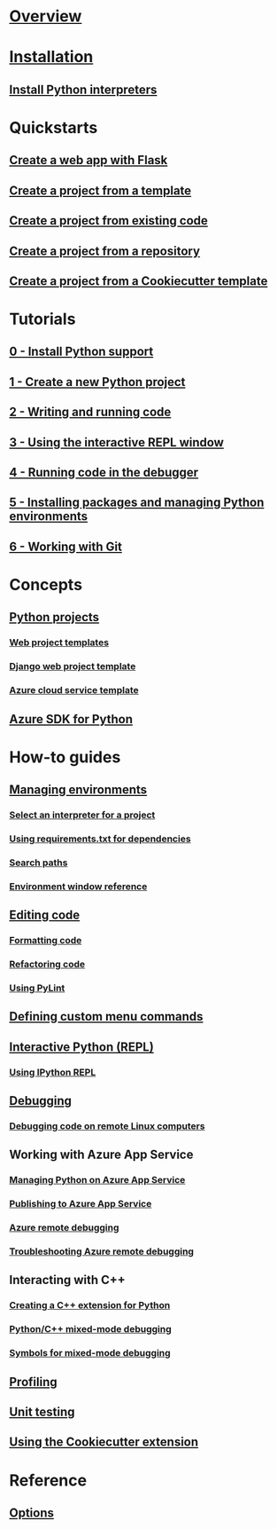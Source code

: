 # [Overview](overview-of-python-tools-for-visual-studio.md)
# [Installation](installing-python-support-in-visual-studio.md)
## [Install Python interpreters](installing-python-interpreters.md)
# Quickstarts
## [Create a web app with Flask](../ide/quickstart-python.md?toc=/visualstudio/python/toc.json&bc=/visualstudio/_breadcrumb/toc.json)
## [Create a project from a template](quickstart-02-python-in-visual-studio-project-from-template.md)
## [Create a project from existing code](quickstart-01-project-from-existing.md)
## [Create a project from a repository](quickstart-03-python-in-visual-studio-project-from-repository.md)
## [Create a project from a Cookiecutter template](quickstart-04-python-in-visual-studio-project-from-cookiecutter.md)
# Tutorials
## [0 - Install Python support](tutorial-working-with-python-in-visual-studio-step-00-installation.md)
## [1 - Create a new Python project](tutorial-working-with-python-in-visual-studio-step-01-create-project.md)
## [2 - Writing and running code](tutorial-working-with-python-in-visual-studio-step-02-writing-code.md)
## [3 - Using the interactive REPL window](tutorial-working-with-python-in-visual-studio-step-03-interactive-repl.md)
## [4 - Running code in the debugger](tutorial-working-with-python-in-visual-studio-step-04-debugging.md)
## [5 - Installing packages and managing Python environments](tutorial-working-with-python-in-visual-studio-step-05-installing-packages.md)
## [6 - Working with Git](tutorial-working-with-python-in-visual-studio-step-06-working-with-git.md)
# Concepts
## [Python projects](managing-python-projects-in-visual-studio.md)
### [Web project templates](python-web-application-project-templates.md)
### [Django web project template](python-django-web-application-project-template.md)
### [Azure cloud service template](python-azure-cloud-service-project-template.md)
## [Azure SDK for Python](azure-sdk-for-python.md)
# How-to guides
## [Managing environments](managing-python-environments-in-visual-studio.md)
### [Select an interpreter for a project](selecting-a-python-environment-for-a-project.md)
### [Using requirements.txt for dependencies](managing-required-packages-with-requirements-txt.md)
### [Search paths](search-paths.md)
### [Environment window reference](python-environments-window-tab-reference.md)
## [Editing code](editing-python-code-in-visual-studio.md)
### [Formatting code](formatting-python-code.md)
### [Refactoring code](refactoring-python-code.md)
### [Using PyLint](linting-python-code.md)
## [Defining custom menu commands](defining-custom-python-project-commands.md)
## [Interactive Python (REPL)](python-interactive-repl-in-visual-studio.md)
### [Using IPython REPL](interactive-repl-ipython.md)
## [Debugging](debugging-python-in-visual-studio.md)
### [Debugging code on remote Linux computers](debugging-python-code-on-remote-linux-machines.md)
## Working with Azure App Service
### [Managing Python on Azure App Service](managing-python-on-azure-app-service.md)
### [Publishing to Azure App Service](publishing-python-web-applications-to-azure-from-visual-studio.md)
### [Azure remote debugging](debugging-remote-python-code-on-azure.md)
### [Troubleshooting Azure remote debugging](debugging-remote-python-code-on-azure-troubleshooting.md)
## Interacting with C++
### [Creating a C++ extension for Python](working-with-c-cpp-python-in-visual-studio.md)
### [Python/C++ mixed-mode debugging](debugging-mixed-mode-c-cpp-python-in-visual-studio.md)
### [Symbols for mixed-mode debugging](debugging-symbols-for-mixed-mode-c-cpp-python.md)
## [Profiling](profiling-python-code-in-visual-studio.md)
## [Unit testing](unit-testing-python-in-visual-studio.md)
## [Using the Cookiecutter extension](using-python-cookiecutter-templates.md)
# Reference
## [Options](python-support-options-and-settings-in-visual-studio.md)

